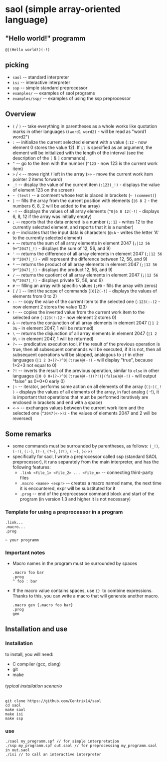 # saol (simple array-oriented language)
## "Hello world!" programm
  ```
  @|(Hello world!)(-!)
  ```

## picking  
  + `saol` -- standard interpreter
  + `isi` -- interactive interpreter
  + `ssp` -- simple standard preprocessor
  + `examples/` -- examples of saol programs
  + `examples/ssp/` -- examples of using the ssp preprocessor

## Overview
  + `(` / `)` -- take everything in parentheses as a whole works like quotation marks in other languages (`(word1 word2)` - will be read as "word1 word2")
  + `:` -- initialize the current selected element with a value (`:12` - now element 0 stores the value 12). If `il` is specified as an argument, the element will be initialized with the length of the interval (see the description of the `[` & `]` commands).
  + `^` -- go to the item with the number (`^123` - now 123 is the current work item)
  + `>` / `<` -- move right / left in the array (`>>` - move the current work item pointer 2 items forward)
  + `_!` -- display the value of the current item (`:123(_!)` - displays the value of element 123 on the screen)
  + `~ (text)` --  a comment whose text is placed in brackets (`~ (comment)`)
  + `|` -- fills the array from the current position with elements (`|6 8 2` - the numbers 6, 8, 2 will be added to the array)
  + `-!` -- displays the values of all array elements (`^0|6 8 12(-!)` - displays 6, 8, 12 if the array was initially empty)
  + `;` -- reports that the data entered is a number (`;:12` - writes 12 to the currently selected element, and reports that it is a number)
  + `@` -- indicates that the input data is characters (`@:A` - writes the letter 'A' to the currently selected element)
  + `+` -- returns the sum of all array elements in element 2047 (`;|12 56 9+^2047(_!)` - displays the sum of 12, 56, and 9)
  + `'` -- returns the difference of all array elements in element 2047 (`;|12 56 9'^2047(_!)` - will represent the difference between 12, 56, and 9)
  + `*` -- returns the product of all array elements in element 2047 (`;|12 56 9*^2047(_!)` - displays the product 12, 56, and 9)
  + `/` -- returns the quotient of all array elements in element 2047 (`;|12 56 9/^2047(_!)` - displays private 12, 56, and 9)
  + `#` -- filling an array with specific values (`;#0` - fills the array with zeros)
  + `[` / `]` -- limit the scope of commands (`[0]2(-!)` - displays the values of elements from 0 to 2)
  + `:-` -- copy the value of the current item to the selected one (`:123(:-)2` - now element 2 stores the value 123)
  + `!-` -- copies the inverted value from the current work item to the selected one (`:123(!-)2` - now element 2 stores 0)
  + `&` -- returns the conjunction of all array elements in element 2047 (`|1 2 3&` - in element 2047, 1 will be returned)
  + `\` -- returns the disjunction of all array elements in element 2047 (`|1 2 0\` - in element 2047, 1 will be returned)
  + `?~` -- predicative execution tool, if the result of the previous operation is true, then all subsequent commands will be executed, if it is not, then all subsequent operations will be skipped, analogous to `if` in other languages (`|1 2 3+(?~)^0|(true)@(-!)` - will display "true", because 1+2+3 not equal to 0)
  + `?!` -- inverts the result of the previous operation, similar to `else` in other languages (`|0 0 0+(?~)^0|(true)@(-!)(?!)|(false)@(-!)` - will output "false" as 0+0+0 early 0)
  + `|~` -- iterator, performs some action on all elements of the array (`(|~)(_! )` - displays the values of all elements of the array, in fact analog ( -!), it is important that operations that must be performed iteratively are enclosed in brackets and end with a space)
  + `<->` -- exchanges values between the current work item and the selected one (`^2047(<->)2` - the values of elements 2047 and 2 will be reversed)

## Some remarks  
  + some commands must be surrounded by parentheses, as follows: `(_!)`, `(-!)`, `(:-)`, `(!-)`, `(?~)`, `(?!)`, `(|~)`, `(<->)`
  + specifically for saol, I wrote a preprocessor called ssp (standard SAOL preprocessor), it runs separately from the main interpreter, and has the following features:
    + `.link <file_1> <file_2> ... <file_n>` -- connecting third-party files
	+ `.macro <name> <expr>` -- creates a macro named name, the next time it is encountered, expr will be substituted for it
	+ `.prog` -- end of the preprocessor command block and start of the program (in version 1.3 and higher it is not necessary)

### Template for using a preprocessor in a program
  ```
  .link...
  .macro...
  .prog

  ~ your programm
  ```

### Important notes
  + Macro names in the program must be surrounded by spaces
    ```
	.macro foo bar
	.prog
	^ foo : bar
	```
  + If the macro value contains spaces, use `{} `to combine expressions. Thanks to this, you can write a macro that will generate another macro.
    ```
    .macro gen {.macro foo bar}
    .prog
    gen
    ```

## Installation and use
### Installation
to install, you will need:
  + C compiler (gcc, clang)
  + git
  + make

###### typical installation scenario
  ```
  git clone https://github.com/Centrix14/saol
  cd saol
  make saol
  make isi
  make ssp
  ```

### use
  ```
  ./saol my_programm.spf // for simple interpretation
  ./ssp my_programm.spf out.saol // for preprocessing my_programm.saol in out.saol
  ./isi // to call an interactive interpreter
  ```
